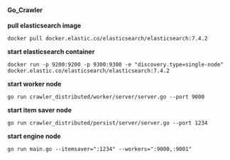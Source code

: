 #### Go_Crawler



**pull elasticsearch image**

```
docker pull docker.elastic.co/elasticsearch/elasticsearch:7.4.2
```

**start elasticsearch container**

```
docker run -p 9200:9200 -p 9300:9300 -e "discovery.type=single-node" docker.elastic.co/elasticsearch/elasticsearch:7.4.2
```

**start worker node**

```
go run crawler_distributed/worker/server/server.go --port 9000
```

**start item saver node**

```
go run crawler_distributed/persist/server/server.go --port 1234
```

**start engine node**

```
go run main.go --itemsaver=":1234" --workers=":9000,:9001"
```

